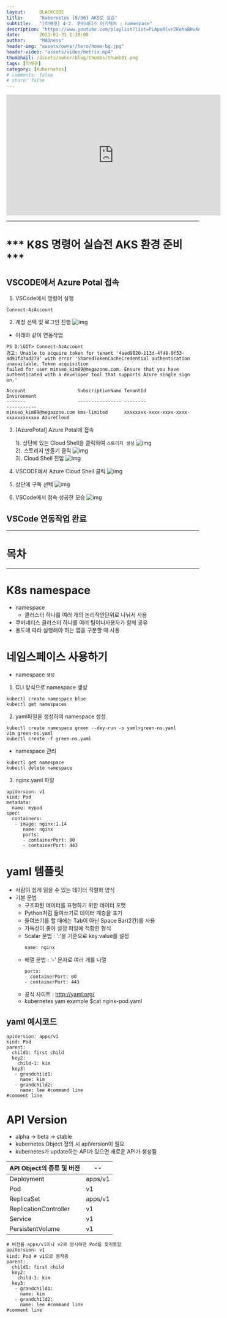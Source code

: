 ```yaml
---
layout:     BLACKCODE
title:      "Kubernetes [8/36] AKS로 실습"
subtitle:   "[따배쿠] 4-2. 쿠버네티스 아키텍처 - namespace"
description: "https://www.youtube.com/playlist?list=PLApuRlvrZKohaBHvXAOhUD-RxD0uQ3z0c"
date:       2023-01-31 1:10:00
author:     "MADness"
header-img: "assets/owner/hero/home-bg.jpg"
header-video: "assets/video/metrix.mp4"
thumbnail: /assets/owner/blog/thumbs/thumb01.png
tags: [따배쿠]
category: [Kubernetes]
# comments: false
# share: false
---
```


<iframe width="560" height="315" src="https://www.youtube.com/embed/pfkx8KDAZyk?list=PLApuRlvrZKohaBHvXAOhUD-RxD0uQ3z0c" title="[따배쿠] 4-2. 쿠버네티스 아키텍처 - namespace" frameborder="0" allow="accelerometer; autoplay; clipboard-write; encrypted-media; gyroscope; picture-in-picture; web-share" allowfullscreen></iframe>

---

# *** K8S 명령어 실습전 AKS 환경 준비 ***

## VSCODE에서 Azure Potal 접속
1. VSCode에서 명령어 실행
```
Connect-AzAccount
```

2. 계정 선택 및 로그인 진행
![img](https://github.com/IIBlackCode/IIBlackCode.github.io/blob/master/_posts/Category/Kubernetes/img/Connect-AzAccount.PNG?raw=true)

* 아래와 같이 연동작업 

```
PS D:\GIT> Connect-AzAccount
경고: Unable to acquire token for tenant '4aed9820-113d-4f48-9f53-4d91f37ad279' with error 'SharedTokenCacheCredential authentication unavailable. Token acquisition 
failed for user minseo_kim89@megazone.com. Ensure that you have authenticated with a developer tool that supports Azure single sign on.'

Account                   SubscriptionName TenantId                             Environment
-------                   ---------------- --------                             -----------
minseo_kim89@megazone.com kms-limited      xxxxxxxx-xxxx-xxxx-xxxx-xxxxxxxxxxxx AzureCloud
```
3. [AzurePotal] Azure Potal에 접속
    
    1). 상단에 있는 Cloud Shell을 클릭하여 `스토리지 생성`
![img](https://github.com/IIBlackCode/IIBlackCode.github.io/blob/master/_posts/Category/Kubernetes/img/AzureCloudShell.png?raw=true)<br>
    2). 스토리지 만들기 클릭
![img](https://github.com/IIBlackCode/IIBlackCode.github.io/blob/master/_posts/Category/Kubernetes/img/createStorage.PNG?raw=true)<br>
    3). Cloud Shell 진입
![img](https://github.com/IIBlackCode/IIBlackCode.github.io/blob/master/_posts/Category/Kubernetes/img/AccessAzureCloudShell.png?raw=true)

4. VSCODE에서 Azure Cloud Shell 클릭
![img](https://github.com/IIBlackCode/IIBlackCode.github.io/blob/master/_posts/Category/Kubernetes/img/2023-01-25-Kubernetes-05_1.png?raw=true)

5. 상단에 구독 선택
![img](https://github.com/IIBlackCode/IIBlackCode.github.io/blob/master/_posts/Category/Kubernetes/img/2023-01-25-Kubernetes-05_2.png?raw=true)

6. VSCode에서 접속 성공한 모습
![img](https://github.com/IIBlackCode/IIBlackCode.github.io/blob/master/_posts/Category/Kubernetes/img/2023-01-25-Kubernetes-05_3.png?raw=true)

## VSCode 연동작업 완료

---

# 목차

---
# K8s namespace
- namespace
    - 클러스터 하나를 여러 개의 논리적인단위로 나눠서 사용
- 쿠버네티스 클러스터 하나를 여러 팀이나사용자가 함께 공유
- 용도에 따라 실행해야 하는 앱을 구분할 때 사용

# 네임스페이스 사용하기
- namespace `생성`
1. CLI 방식으로 namespace 생성
```
kubectl create namespace blue
kubectl get namespaces
```
2. yaml파일을 생성하여 namespace 생성
```
kubectl create namespace green --dey-run -o yaml>green-ns.yaml
vim green-ns.yaml
kubectl create -f green-ns.yaml
```

- namespace 관리
```
kubectl get namespace
kubectl delete namespace
```

3. nginx.yaml 파일
```
apiVersion: v1
kind: Pod
metadata:
  name: mypod
spec:
  containers:
   - image: nginx:1.14
      name: nginx
	  ports:
	  - containerPort: 80
	  - containerPort: 443
```

# yaml 템플릿
- 사람이 쉽게 읽을 수 있는 데이터 직렬화 양식
- 기본 문법
    - 구조화된 데이터를 표현하기 위한 데이터 포맷
    - Python처럼 들여쓰기로 데이터 계층을 표기
    - 들여쓰기를 할 때에는 Tab이 아닌 Space Bar(2칸)를 사용
    - 가독성이 좋아 설정 파일에 적합한 형식
    - Scalar 문법 :  ':'을 기준으로 key:value를 설정
        ```
        name: nginx
        ```
    - 배열 문법 : '-' 문자로 여러 개를 나열
        ```
        ports:
        - containerPort: 80
        - containerPort: 443
        ```
    - 공식 사이트 : http://yaml.org/
    - kubernetes yam example
      $cat nginx-pod.yaml

## yaml 예시코드
```
apiVersion: apps/v1
kind: Pod
parent:
  child1: first child
  key2:
    child-1: kim
  key3:
   - grandchild1:
     name: kim
   - grandchild2:
     name: lee #command line
#comment line
```

# API Version
- alpha -> beta -> stable
- kubernetes Object 정의 시 apiVersion이 필요
- kubernetes가 update하는 API가 있으면 새로운 API가 생성됨

API Object의 종류 및 버전 | --
------------------------ | --
Deployment | apps/v1
Pod | v1
ReplicaSet | apps/v1
ReplicationController | v1
Service | v1
PersistentVolume | v1

```
# 버전을 apps/v1이나 v2로 명시하면 Pod를 찾지못함
apiVersion: v1 
kind: Pod # v1으로 동작중
parent:
  child1: first child
  key2:
    child-1: kim
  key3:
   - grandchild1:
     name: kim
   - grandchild2:
     name: lee #command line
#comment line
```